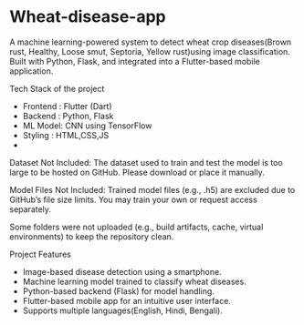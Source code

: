 # Wheat-disease-app
A machine learning-powered system to detect wheat crop diseases(Brown rust, Healthy, Loose smut, Septoria, Yellow rust)using image classification. Built with Python, Flask, and integrated into a Flutter-based mobile application.

Tech Stack of the project 
- Frontend : Flutter (Dart)
- Backend : Python, Flask
- ML Model: CNN using TensorFlow
- Styling : HTML,CSS,JS
- 
Dataset Not Included:
The dataset used to train and test the model is too large to be hosted on GitHub. Please download or place it manually.

 Model Files Not Included:
Trained model files (e.g., .h5) are excluded due to GitHub’s file size limits. You may train your own or request access separately.

 Some folders were not uploaded (e.g., build artifacts, cache, virtual environments) to keep the repository clean.

 Project Features
-  Image-based disease detection using a smartphone.
-  Machine learning model trained to classify wheat diseases.
-  Python-based backend (Flask) for model handling.
-  Flutter-based mobile app for an intuitive user interface.
-  Supports multiple languages(English, Hindi, Bengali).
